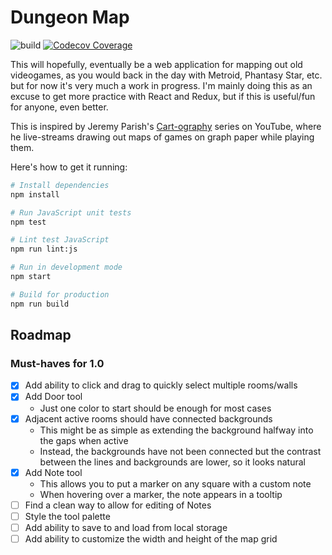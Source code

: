 # Dungeon Map

![build](https://github.com/stevecochrane/dungeon-map/workflows/build/badge.svg)
[![Codecov Coverage](https://img.shields.io/codecov/c/github/stevecochrane/dungeon-map/master.svg)](https://codecov.io/gh/stevecochrane/dungeon-map/)

This will hopefully, eventually be a web application for mapping out old
videogames, as you would back in the day with Metroid, Phantasy Star, etc. but
for now it's very much a work in progress. I'm mainly doing this as an excuse
to get more practice with React and Redux, but if this is useful/fun for
anyone, even better.

This is inspired by Jeremy Parish's
[Cart-ography](https://www.youtube.com/watch?v=RIUhIfD_bNQ&list=PLd3vJYdenHKH6_-QX1_mJX0WLlw6VeTEe)
series on YouTube, where he live-streams drawing out maps of games on graph paper
while playing them.

Here's how to get it running:

```bash
# Install dependencies
npm install

# Run JavaScript unit tests
npm test

# Lint test JavaScript
npm run lint:js

# Run in development mode
npm start

# Build for production
npm run build
```

## Roadmap

### Must-haves for 1.0

- [x] Add ability to click and drag to quickly select multiple rooms/walls
- [x] Add Door tool
  - Just one color to start should be enough for most cases
- [x] Adjacent active rooms should have connected backgrounds
  - This might be as simple as extending the background halfway into the gaps
    when active
  - Instead, the backgrounds have not been connected but the contrast between
    the lines and backgrounds are lower, so it looks natural
- [x] Add Note tool
  - This allows you to put a marker on any square with a custom note
  - When hovering over a marker, the note appears in a tooltip
- [ ] Find a clean way to allow for editing of Notes
- [ ] Style the tool palette
- [ ] Add ability to save to and load from local storage
- [ ] Add ability to customize the width and height of the map grid

